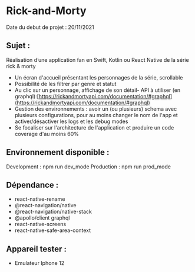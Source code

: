 # Rick-and-Morty

Date du debut de projet : 20/11/2021

## Sujet :

Réalisation d’une application fan en Swift, Kotlin ou React Native de la série rick & morty

- Un écran d'accueil présentant les personnages de la série, scrollable
- Possibilité de les filtrer par genre et statut
- Au clic sur un personnage, affichage de son détail- API à utiliser (en graphql):[https://rickandmortyapi.com/documentation/#graphql](https://rickandmortyapi.com/documentation/#graphql)
- Gestion des environnements : avoir un (ou plusieurs) schema avec plusieurs configurations, pour au moins changer le nom de l'app et activer/désactiver les logs et les debug modes
- Se focaliser sur l'architecture de l'application et produire un code coverage d'au moins 60%

## Environnement disponible :

Development : npm run dev_mode
Production : npm run prod_mode

## Dépendance :

- react-native-rename
- @react-navigation/native
- @react-navigation/native-stack
- @apollo/client graphql
- react-native-screens 
- react-native-safe-area-context

## Appareil tester :

- Emulateur Iphone 12

